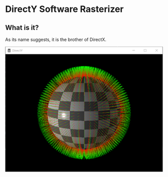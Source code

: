 # DirectY Software Rasterizer

## What is it?
As its name suggests, it is the brother of DirectX.

![](example.png)